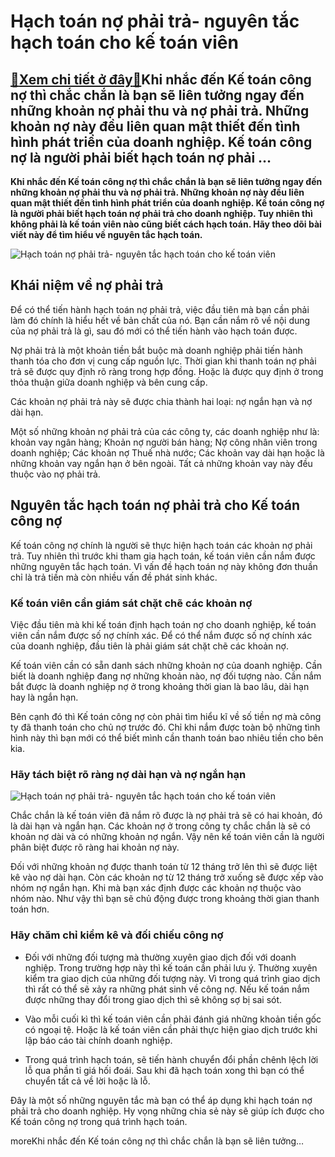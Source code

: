 Hạch toán nợ phải trả- nguyên tắc hạch toán cho kế toán viên
============================================================

[:gift:Xem chi tiết ở đây:gift:](https://hddtvn.com/hach-toan-no-phai-tra-nguyen-tac-hach-toan-cho-ke-toan-vien/)Khi nhắc đến Kế toán công nợ thì chắc chắn là bạn sẽ liên tưởng ngay đến những khoản nợ phải thu và nợ phải trả. Những khoản nợ này đều liên quan mật thiết đến tình hình phát triển của doanh nghiệp. Kế toán công nợ là người phải biết hạch toán nợ phải …
-------------------------------------------------------------------------------------------------------------------------------------------------------------------------------------------------------------------------------------------------------------

**Khi nhắc đến Kế toán công nợ thì chắc chắn là bạn sẽ liên tưởng ngay đến những khoản nợ phải thu và nợ phải trả. Những khoản nợ này đều liên quan mật thiết đến tình hình phát triển của doanh nghiệp. Kế toán công nợ là người phải biết hạch toán nợ phải trả cho doanh nghiệp. Tuy nhiên thì không phải là kế toán viên nào cũng biết cách hạch toán. Hãy theo dõi bài viết này để tìm hiểu về nguyên tắc hạch toán.**


![ Hạch toán nợ phải trả- nguyên tắc hạch toán cho kế toán viên](https://hddtvn.com/wp-content/uploads/2021/01/debt-15662883411121559264733.jpg)


Khái niệm về nợ phải trả
------------------------


Để có thể tiến hành hạch toán nợ phải trả, việc đầu tiên mà bạn cần phải làm đó chính là hiểu hết về bản chất của nó. Bạn cần nắm rõ về nội dung của nợ phải trả là gì, sau đó mới có thể tiến hành vào hạch toán được.


Nợ phải trả là một khoản tiền bắt buộc mà doanh nghiệp phải tiến hành thanh tóa cho đơn vị cung cấp nguồn lực. Thời gian khi thanh toán nợ phải trả sẽ được quy định rõ ràng trong hợp đồng. Hoặc là được quy định ở trong thỏa thuận giữa doanh nghiệp và bên cung cấp.


Các khoản nợ phải trả này sẽ được chia thành hai loại: nợ ngắn hạn và nợ dài hạn.


Một số những khoản nợ phải trả của các công ty, các doanh nghiệp như là: khoản vay ngân hàng; Khoản nợ người bán hàng; Nợ công nhân viên trong doanh nghiệp; Các khoản nợ Thuế nhà nước; Các khoản vay dài hạn hoặc là những khoản vay ngắn hạn ở bên ngoài. Tất cả những khoản vay này đều thuộc vào nợ phải trả.


Nguyên tắc hạch toán nợ phải trả cho Kế toán công nợ
----------------------------------------------------


Kế toán công nợ chính là người sẽ thực hiện hạch toán các khoản nợ phải trả. Tuy nhiên thì trước khi tham gia hạch toán, kế toán viên cần nắm được những nguyên tắc hạch toán. Vì vấn đề hạch toán nợ này không đơn thuần chỉ là trả tiền mà còn nhiều vấn đề phát sinh khác.


### Kế toán viên cần giám sát chặt chẽ các khoản nợ


Việc đầu tiên mà khi kế toán định hạch toán nợ cho doanh nghiệp, kế toán viên cần nắm được số nợ chính xác. Để có thể nắm được số nợ chính xác của doanh nghiệp, đầu tiên là phải giám sát chặt chẽ các khoản nợ.


Kế toán viên cần có sẵn danh sách những khoản nợ của doanh nghiệp. Cần biết là doanh nghiệp đang nợ những khoản nào, nợ đối tượng nào. Cần nắm bắt được là doanh nghiệp nợ ở trong khoảng thời gian là bao lâu, dài hạn hay là ngắn hạn.


Bên cạnh đó thì Kế toán công nợ còn phải tìm hiểu kĩ về số tiền nợ mà công ty đã thanh toán cho chủ nợ trước đó. Chỉ khi nắm được toàn bộ những tình hình này thì bạn mới có thể biết mình cần thanh toán bao nhiêu tiền cho bên kia.


### Hãy tách biệt rõ ràng nợ dài hạn và nợ ngắn hạn


![ Hạch toán nợ phải trả- nguyên tắc hạch toán cho kế toán viên](https://hddtvn.com/wp-content/uploads/2021/01/no-2-1.jpg)


Chắc chắn là kế toán viên đã nắm rõ được là nợ phải trả sẽ có hai khoản, đó là dài hạn và ngắn hạn. Các khoản nợ ở trong công ty chắc chắn là sẽ có khoản nợ dài và có những khoản nợ ngắn. Vậy nên kế toán viên cần là người phân biệt được rõ ràng hai khoản nợ này.


Đối với những khoản nợ được thanh toán từ 12 tháng trở lên thì sẽ được liệt kê vào nợ dài hạn. Còn các khoản nợ từ 12 tháng trở xuống sẽ được xếp vào nhóm nợ ngắn hạn. Khi mà bạn xác định được các khoản nợ thuộc vào nhóm nào. Như vậy thì bạn sẽ chủ động được trong khoảng thời gian thanh toán hơn.


### Hãy chăm chỉ kiểm kê và đối chiếu công nợ




* Đối với những đối tượng mà thường xuyên giao dịch đối với doanh nghiệp. Trong trường hợp này thì kế toán cần phải lưu ý. Thường xuyên kiểm tra giao dịch của những đối tượng này. Vì trong quá trình giao dịch thì rất có thể sẽ xảy ra những phát sinh về công nợ. Nếu kế toán nắm được những thay đổi trong giao dịch thì sẽ không sợ bị sai sót.

* Vào mỗi cuối kì thì kế toán viên cần phải đánh giá những khoản tiền gốc có ngoại tệ. Hoặc là kế toán viên cần phải thực hiện giao dịch trước khi lập báo cáo tài chính doanh nghiệp.

* Trong quá trình hạch toán, sẽ tiến hành chuyển đổi phần chênh lệch lời lỗ qua phần tỉ giá hối đoái. Sau khi đã hạch toán xong thì bạn có thể chuyển tất cả về lời hoặc là lỗ.



Đây là một số những nguyên tắc mà bạn có thể áp dụng khi hạch toán nợ phải trả cho doanh nghiệp. Hy vọng những chia sẻ này sẽ giúp ích được cho Kế toán công nợ trong quá trình hạch toán.


moreKhi nhắc đến Kế toán công nợ thì chắc chắn là bạn sẽ liên tưởng…

